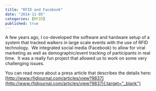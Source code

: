 ```yaml
---
title: "RFID and Facebook"
date: "2014-11-05"
categories: [RFID]
published: true
---
```


A few years ago, I co-developed the software and hardware setup of a system that tracked walkers in large scale events with the use of RFID technology.  We integrated social media (Facebook) to allow for viral marketing as well as demographic/event tracking of participants in real time.  It was a really fun project that allowed us to work on some very challenging issues.

You can read more about a press article that describes the details here: [http://www.rfidjournal.com/articles/view?9837](http://www.rfidjournal.com/articles/view?9837){:target="_blank"}
